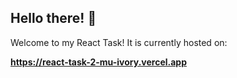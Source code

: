 ## Hello there! 👋
Welcome to my React Task! It is currently hosted on:

**https://react-task-2-mu-ivory.vercel.app**
